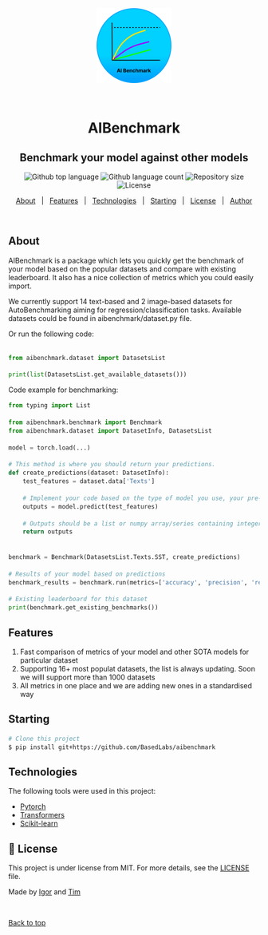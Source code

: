<div align="center" id="top"> 
  <img src="media/aibenchmark-logo.png" width="150px" alt="aibencharmk" />

  &#xa0;

  <!-- <a href="https://aibenchmark.netlify.app">Demo</a> -->
</div>

<h1 align="center">AIBenchmark</h1>
<h2 align="center">Benchmark your model against other models</h2>

<p align="center">
  <img alt="Github top language" src="https://img.shields.io/github/languages/top/BasedLabs/aibenchmark?color=56BEB8">

  <img alt="Github language count" src="https://img.shields.io/github/languages/count/BasedLabs/aibenchmark?color=56BEB8">

  <img alt="Repository size" src="https://img.shields.io/github/repo-size/BasedLabs/aibenchmark?color=56BEB8">

  <img alt="License" src="https://img.shields.io/github/license/BasedLabs/aibenchmark?color=56BEB8">

  <!-- <img alt="Github issues" src="https://img.shields.io/github/issues/BasedLabs/aibenchmark?color=56BEB8" /> -->

  <!-- <img alt="Github forks" src="https://img.shields.io/github/forks/BasedLabs/aibenchmark?color=56BEB8" /> -->

  <!-- <img alt="Github stars" src="https://img.shields.io/github/stars/BasedLabs/aibenchmark?color=56BEB8" /> -->
</p>

<!-- Status -->

<!-- <h4 align="center"> 
  🚧  NoLabs 🚀 Under construction...  🚧
</h4> 

<hr> -->

<p align="center">
  <a href="#dart-about">About</a> &#xa0; | &#xa0; 
  <a href="#sparkles-features">Features</a> &#xa0; | &#xa0;
  <a href="#Technologies">Technologies</a> &#xa0; | &#xa0;
  <a href="#checkered_flag-starting">Starting</a> &#xa0; | &#xa0;
  <a href="#memo-license">License</a> &#xa0; | &#xa0;
  <a href="https://github.com/BasedLabs" target="_blank">Author</a>
</p>

<br>

## About ##

AIBenchmark is a package which lets you quickly get the benchmark of your model based on the popular datasets and compare with existing leaderboard. It also has a nice collection of metrics which you could easily import.

We currently support 14 text-based and 2 image-based datasets for AutoBenchmarking aiming for regression/classification tasks. Available datasets could be found in aibenchmark/dataset.py file. 

Or run the following code:

```python

from aibenchmark.dataset import DatasetsList

print(list(DatasetsList.get_available_datasets()))

```

Code example for benchmarking:

```python
from typing import List

from aibenchmark.benchmark import Benchmark
from aibenchmark.dataset import DatasetInfo, DatasetsList

model = torch.load(...)

# This method is where you should return your predictions.
def create_predictions(dataset: DatasetInfo):
    test_features = dataset.data['Texts']

    # Implement your code based on the type of model you use, your pre- and post-processing etc.
    outputs = model.predict(test_features)

    # Outputs should be a list or numpy array/series containing integers or floats
    return outputs


benchmark = Benchmark(DatasetsList.Texts.SST, create_predictions)

# Results of your model based on predictions
benchmark_results = benchmark.run(metrics=['accuracy', 'precision', 'recall', 'f1_score']) 

# Existing leaderboard for this dataset
print(benchmark.get_existing_benchmarks())
```

## Features ##

1) Fast comparison of metrics of your model and other SOTA models for particular dataset
2) Supporting 16+ most populat datasets, the list is always updating. Soon we willl support more than 1000 datasets
3) All metrics in one place and we are adding new ones in a standardised way

## Starting ##

```bash
# Clone this project
$ pip install git+https://github.com/BasedLabs/aibenchmark
```

## Technologies ##

The following tools were used in this project:

- [Pytorch](https://pytorch.org/)
- [Transformers](https://huggingface.co/transformers)
- [Scikit-learn](https://scikit-learn.org/stable/)


## :memo: License ##

This project is under license from MIT. For more details, see the [LICENSE](LICENSE.md) file.


Made by <a href="https://github.com/jaktenstid" target="_blank">Igor</a> and <a href="https://github.com/timurishmuratov7" target="_blank">Tim</a>

&#xa0;

<a href="#top">Back to top</a>
